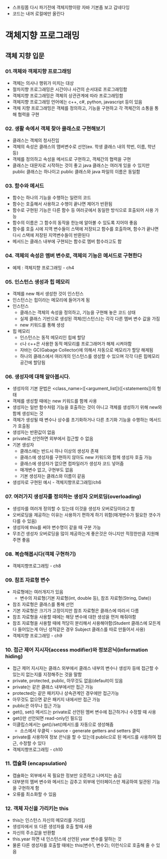 - 스프링쫌 다시 파기전에 객체지향이랑 자바 기본좀 보고 갑네다잉
- 코드는 내꺼 로컬에만 올린다

# 객체지향 프로그래밍

## 객체 지향 입문

### 01.객체와 객체지향 프로그래밍
- 객체는 의사나 행위가 미치는 대상
- 절차지향 프로그래밍은 시간이나 사건의 순서대로 프로그래밍함
- 객체지향 프로그래밍은 객체의 상관관계에 따라 프로그래밍함
- 객체지향 프로그래밍 언어에는 c++, c#, python, javascript 등이 있음
- 객체 지향 프로그래밍은 객체를 정의하고, 기능을 구현하고 각 객체간의 소통을 통해 협력을 구현

### 02. 생활 속에서 객체 찾아 클래스로 구현해보기
- 클래스는 객체의 청사진임
- 객체의 속성은 클래스의 맴버변수로 선언(ex. 학생 클래스 내의 학번, 이름, 학년 등)
- 객체를 정의하고 속성을 메서드로 구현하고, 객체간의 협력을 구현
- 클래스는 대문자로 시작하는 것이 좋고 java 클래스는 여러개 있을 수 있지만 public 클래스는 하나이고 public 클래스와 java 파일의 이름은 동일함

### 03. 함수와 메서드
- 함수는 하나의 기능을 수행하는 일련의 코드
- 함수는 호출해서 사용하고 수행이 끝나면 제어가 반환됨
- 함수로 구현된 기능은 다른 함수 등 여러곳에서 동일한 방식으로 호출되어 사용 가능
- 함수의 이름은 그 함수의 동작을 한눈에 알아볼 수 있도록 지어야 좋음
- 함수를 호출 시에 지역 변수들이 스택에 저장되고 함수를 호출하며, 함수가 끝나면 다시 스택에 저장된 지역변수들이 반환된다
- 메서드는 클래스 내부에 구현되는 함수로 멤버 함수라고도 함

### 04. 객체의 속성은 멤버 변수로, 객체의 기능은 메서드로 구현한다
- 예제 : 객체지향 프로그래밍 - ch4

### 05. 인스턴스 생성과 힙 메모리
- 객체를 new 해서 생성한 것이 인스턴스
- 인스턴스는 힙이라는 메모리에 들어가게 됨
- 인스턴스
  - 클래스는 객체의 속성을 정의하고, 기능을 구현해 놓은 코드 상태
  - 실제 클래스 기반으로 생성된 객체(인스턴스)는 각각 다른 멤버 변수 값을 가짐
  - new 키워드를 통해 생성
- 힙 메모리
  - 인스턴스는 동적 메모리인 힙에 할당
  - c나 c++은 사용한 동적 메모리를 프로그래머가 해제 시켜야함
  - 자바는 GC(Gabage Collector)에 의해서 자동으로 메모리가 할당 해제됨
  - 하나의 클래스에서 여러개의 인스턴스를 생성할 수 있으며 각각 다른 힙메모리 공간에 할당됨

### 06. 생성자에 대해 알아봅시다.
- 생성자의 기본 문법은 <class_name>([<argument_list]){[<statements]}의 형태
- 객체를 생성할 때에는 new 키워드를 함께 사용
- 생성자는 일반 함수처럼 기능을 호출하는 것이 아니고 객체를 생성하기 위해 new와 함께 생성되는 것
- 객체가 생성될 때 변수나 상수를 초기화하거나 다른 초기화 기능을 수행하는 메서드가 호출됨
- 생성자는 반환값이 없음
- private로 선언하면 외부에서 접근할 수 없음
- 기본 생성자
  - 클래스에는 반드시 하나 이상의 생성자 존재
  - 클래스에 생성자를 구현하지 않아도 new 키워드와 함께 생성자 호출 가능
  - 클래스에 생성자가 없으면 컴파일러가 생성자 코드 넣어줌
  - 매개변수 없고, 구현부도 없음
  - 기본 생성자는 클래스와 이름이 같음
- 생성자로 구현된 예시 - 객체지향프로그래밍/ch6

### 07. 여러가지 생성자를 정의하는 생성자 오버로딩(overloading)
- 생성자를 여러개 정의할 수 있는데 이것을 생성자 오버로딩이라고 함
- 오버로딩을 제공하는 이유는 사용하기 편하게 하기 위함(매개변수가 필요한 갯수가 다를 수 있음)
- 생성자에 this를 써야 변수명이 같을 때 구분 가능
- 무조건 생성자 오버로딩을 많이 제공하는게 좋은것은 아니지만 적정한만큼 지원해주면 좋음

### 08. 복습해봅시다(객체 구현하기)
- 객체지향프로그래밍 - ch8

### 09. 참조 자료형 변수
- 자료형에는 여러개지가 있음
  - 변수의 자료형(기본 자료형(int, double 등), 참조 자료형(String, Date))
- 참조 자료형은 클래스를 통해 선언
- 기본 자료형은 크기가 고정이지만 참조 자료형은 클래스에 따라서 다름
- 참조 자료형을 사용할 때에는 해당 변수에 대한 생성을 먼저 해줘야함
- 참조 자료형을 사용할 때에 적당히 분리해서 사용해야함(Student 클래스에 모든게 다 들어있는게 아닌 성적같은 경우 Subject 클래스를 따로 만들어서 사용)
- 객체지향 프로그래밍 - ch9

### 10. 접근 제어 지시자(access modifier)와 정보은닉(information hiding)
- 접근 제어 지시자는 클래스 외부에서 클래스 내부의 변수나 생성자 등에 접근할 수 있는지 없는지를 지정해주는 것을 말함
- private, protected, public, 아무것도 없음(default)이 있음
- private는 같은 클래스 내부에서만 접근 가능
- protected는 같은 패키지나 상속관계인 경우에만 접근가능
- 아무것도 없으면 같은 패키지 내에서만 접근 가능
- public은 아무나 접근 가능
- get(), set() 메서드는 private로 선언된 멤버 변수에 접근하거나 수정할 때 사용
- get()만 선언되면 read-only인 필드임
- 이클립스에서는 get()/set()메서드를 자동으로 생성해줌
  - 소스에서 우클릭 - source - generate getters and setters 클릭
- private를 사용하여 정보 은닉을 할 수 있는데 public으로 된 메서드를 사용하여 접근, 수정할 수 있다
- 객체지향프로그래밍 - ch10

### 11. 캡슐화 (encapsulation)
- 캡슐화는 외부에서 꼭 필요한 정보만 오픈하고 나머지는 숨김
- 대부분의 멤버 변수와 메서드는 감추고 외부에 인터페이스만 제공하여 일관된 기능을 구현하게 함
- 오류를 최소화할 수 있음

### 12. 객체 자신을 가리키는 this
- this는 인스턴스 자신의 메모리를 가리킴
- 생성자에서 또 다른 생성자를 호출 할때 사용
- 자신의 주소값을 반환함
- this.year 하면 내 인스턴스에 선언된 year 변수를 말하는 것
- 물론 다른 생성자를 호출할 때에는 this(변수1, 변수2); 이런식으로 호출해 줄 수 있음
